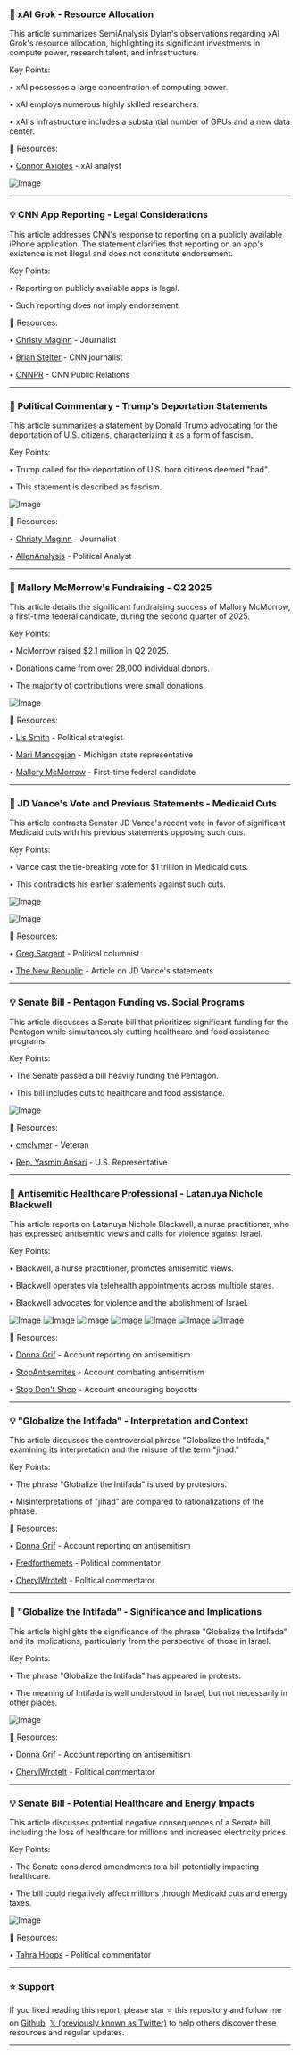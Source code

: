 ### 🤖 xAI Grok - Resource Allocation

This article summarizes SemiAnalysis Dylan's observations regarding xAI Grok's resource allocation, highlighting its significant investments in compute power, research talent, and infrastructure.

Key Points:

• xAI possesses a large concentration of computing power.

• xAI employs numerous highly skilled researchers.


• xAI's infrastructure includes a substantial number of GPUs and a new data center.


🔗 Resources:

• [Connor Axiotes](https://x.com/connoraxiotes) - xAI analyst

![Image](https://pbs.twimg.com/amplify_video_thumb/1940059969342021634/img/eI2UERcm5Y_Gy3hi.jpg)


---

### 💡 CNN App Reporting - Legal Considerations

This article addresses CNN's response to reporting on a publicly available iPhone application.  The statement clarifies that reporting on an app's existence is not illegal and does not constitute endorsement.

Key Points:

• Reporting on publicly available apps is legal.

• Such reporting does not imply endorsement.


🔗 Resources:

• [Christy Maginn](https://x.com/christymaginn) - Journalist

• [Brian Stelter](https://x.com/brianstelter) - CNN journalist

• [CNNPR](https://x.com/CNNPR) - CNN Public Relations


---

### 🤖 Political Commentary - Trump's Deportation Statements

This article summarizes a statement by Donald Trump advocating for the deportation of U.S. citizens, characterizing it as a form of fascism.

Key Points:

•  Trump called for the deportation of U.S. born citizens deemed "bad".

• This statement is described as fascism.


![Image](https://pbs.twimg.com/amplify_video_thumb/1940087920116772864/img/Vqp2lVk4_DBJaRul.jpg)

🔗 Resources:

• [Christy Maginn](https://x.com/christymaginn) - Journalist

• [AllenAnalysis](https://x.com/allenanalysis) - Political Analyst


---

### 🚀 Mallory McMorrow's Fundraising - Q2 2025

This article details the significant fundraising success of Mallory McMorrow, a first-time federal candidate, during the second quarter of 2025.

Key Points:

• McMorrow raised $2.1 million in Q2 2025.

•  Donations came from over 28,000 individual donors.


• The majority of contributions were small donations.


![Image](https://pbs.twimg.com/media/GuxaHicWEAA_kHq?format=jpg&name=small)

🔗 Resources:

• [Lis Smith](https://x.com/Lis_Smith) - Political strategist

• [Mari Manoogian](https://x.com/MariManoogian) -  Michigan state representative

• [Mallory McMorrow](https://x.com/MalloryMcMorrow) -  First-time federal candidate


---

### 🤖 JD Vance's Vote and Previous Statements - Medicaid Cuts

This article contrasts Senator JD Vance's recent vote in favor of significant Medicaid cuts with his previous statements opposing such cuts.

Key Points:

• Vance cast the tie-breaking vote for $1 trillion in Medicaid cuts.

•  This contradicts his earlier statements against such cuts.



![Image](https://pbs.twimg.com/media/GuyNSM7XYAIJ6xO?format=png&name=small)

![Image](https://pbs.twimg.com/media/GuyNT3KXYAUL4LL?format=png&name=small)

🔗 Resources:

• [Greg Sargent](https://x.com/GregTSargent) - Political columnist

• [The New Republic](https://newrepublic.com/article/195499/jd-vance-trump-medicaid-cuts) - Article on JD Vance's statements


---

### 💡 Senate Bill - Pentagon Funding vs. Social Programs

This article discusses a Senate bill that prioritizes significant funding for the Pentagon while simultaneously cutting healthcare and food assistance programs.

Key Points:

• The Senate passed a bill heavily funding the Pentagon.

• This bill includes cuts to healthcare and food assistance.



![Image](https://pbs.twimg.com/amplify_video_thumb/1940082874629214209/img/RIfP8R_opn9xLP85.jpg)

🔗 Resources:

• [cmclymer](https://x.com/cmclymer) - Veteran

• [Rep. Yasmin Ansari](https://x.com/RepYassAnsari) - U.S. Representative


---

### 🤖 Antisemitic Healthcare Professional - Latanuya Nichole Blackwell

This article reports on Latanuya Nichole Blackwell, a nurse practitioner, who has expressed antisemitic views and calls for violence against Israel.

Key Points:

• Blackwell, a nurse practitioner, promotes antisemitic views.

• Blackwell operates via telehealth appointments across multiple states.


• Blackwell advocates for violence and the abolishment of Israel.


![Image](https://pbs.twimg.com/media/Gux8f_ZX0AAo_Fx?format=jpg&name=small)
![Image](https://pbs.twimg.com/media/Gux8h3TXIAAQn0_?format=jpg&name=900x900)
![Image](https://pbs.twimg.com/media/Gux8h3cW8AA-F7D?format=jpg&name=small)
![Image](https://pbs.twimg.com/media/Gux62RAWsAACPyk?format=jpg&name=120x120)
![Image](https://pbs.twimg.com/media/Gux7VzaXcAAG659?format=jpg&name=240x240)
![Image](https://pbs.twimg.com/media/Gux7YnKXQAAO9uW?format=jpg&name=360x360)
![Image](https://pbs.twimg.com/media/Gux7YnBXcAAjbUZ?format=jpg&name=240x240)

🔗 Resources:

• [Donna Grif](https://x.com/Donna_Grif) -  Account reporting on antisemitism

• [StopAntisemites](https://x.com/StopAntisemites) - Account combating antisemitism

• [Stop Don't Shop](https://x.com/stopdontshoporg) - Account encouraging boycotts


---

### 💡 "Globalize the Intifada" - Interpretation and Context

This article discusses the controversial phrase "Globalize the Intifada," examining its interpretation and the misuse of the term "jihad."

Key Points:

• The phrase "Globalize the Intifada" is used by protestors.

•  Misinterpretations of "jihad" are compared to rationalizations of the phrase.


🔗 Resources:

• [Donna Grif](https://x.com/Donna_Grif) - Account reporting on antisemitism

• [Fredforthemets](https://x.com/fredforthemets) - Political commentator

• [CherylWroteIt](https://x.com/CherylWroteIt) - Political commentator


---

### 🤖 "Globalize the Intifada" - Significance and Implications

This article highlights the significance of the phrase "Globalize the Intifada" and its implications, particularly from the perspective of those in Israel.

Key Points:

•  The phrase "Globalize the Intifada" has appeared in protests.

• The meaning of Intifada is well understood in Israel, but not necessarily in other places.



![Image](https://pbs.twimg.com/amplify_video_thumb/1940059689498095618/img/GDu7FIZ3PJZMNcS6.jpg)

🔗 Resources:

• [Donna Grif](https://x.com/Donna_Grif) - Account reporting on antisemitism

• [CherylWroteIt](https://x.com/CherylWroteIt) - Political commentator



---

### 💡 Senate Bill - Potential Healthcare and Energy Impacts

This article discusses potential negative consequences of a Senate bill, including the loss of healthcare for millions and increased electricity prices.

Key Points:

•  The Senate considered amendments to a bill potentially impacting healthcare.

•  The bill could negatively affect millions through Medicaid cuts and energy taxes.

![Image](https://pbs.twimg.com/media/GuxpyR3W0AADLug?format=jpg&name=small)

🔗 Resources:

• [Tahra Hoops](https://x.com/TahraHoops) - Political commentator


---

### ⭐️ Support

If you liked reading this report, please star ⭐️ this repository and follow me on [Github](https://github.com/Drix10), [𝕏 (previously known as Twitter)](https://x.com/DRIX_10_) to help others discover these resources and regular updates.

---